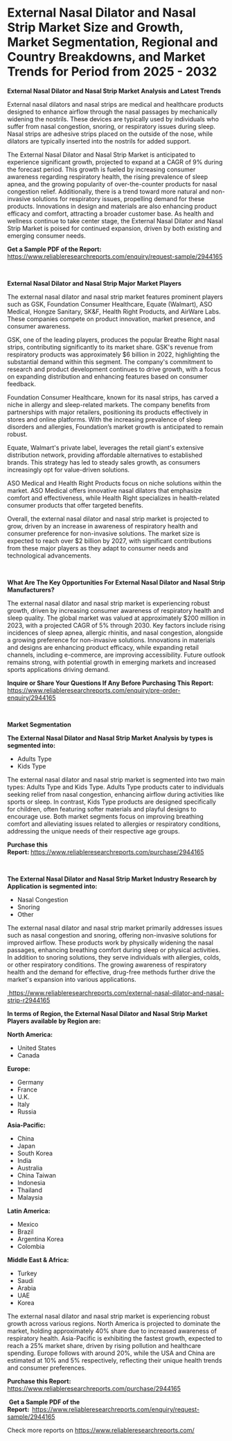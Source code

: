<p><h1>External Nasal Dilator and Nasal Strip Market Size and Growth, Market Segmentation, Regional and Country Breakdowns, and Market Trends for Period from 2025 -  2032</h1></p><p><strong>External Nasal Dilator and Nasal Strip Market Analysis and Latest Trends</strong></p>
<p><p>External nasal dilators and nasal strips are medical and healthcare products designed to enhance airflow through the nasal passages by mechanically widening the nostrils. These devices are typically used by individuals who suffer from nasal congestion, snoring, or respiratory issues during sleep. Nasal strips are adhesive strips placed on the outside of the nose, while dilators are typically inserted into the nostrils for added support.</p><p>The External Nasal Dilator and Nasal Strip Market is anticipated to experience significant growth, projected to expand at a CAGR of 9% during the forecast period. This growth is fueled by increasing consumer awareness regarding respiratory health, the rising prevalence of sleep apnea, and the growing popularity of over-the-counter products for nasal congestion relief. Additionally, there is a trend toward more natural and non-invasive solutions for respiratory issues, propelling demand for these products. Innovations in design and materials are also enhancing product efficacy and comfort, attracting a broader customer base. As health and wellness continue to take center stage, the External Nasal Dilator and Nasal Strip Market is poised for continued expansion, driven by both existing and emerging consumer needs.</p></p>
<p><strong>Get a Sample PDF of the Report:&nbsp;</strong> <a href="https://www.reliableresearchreports.com/enquiry/request-sample/2944165?utm_campaign=2295&utm_medium=2&utm_source=Github&utm_content=ia&utm_term=15032025&utm_id=external-nasal-dilator-and-nasal-strip">https://www.reliableresearchreports.com/enquiry/request-sample/2944165</a></p>
<p>&nbsp;</p>
<p><strong>External Nasal Dilator and Nasal Strip Major Market Players</strong></p>
<p><p>The external nasal dilator and nasal strip market features prominent players such as GSK, Foundation Consumer Healthcare, Equate (Walmart), ASO Medical, Hongze Sanitary, SK&F, Health Right Products, and AirWare Labs. These companies compete on product innovation, market presence, and consumer awareness.</p><p>GSK, one of the leading players, produces the popular Breathe Right nasal strips, contributing significantly to its market share. GSK's revenue from respiratory products was approximately $6 billion in 2022, highlighting the substantial demand within this segment. The company's commitment to research and product development continues to drive growth, with a focus on expanding distribution and enhancing features based on consumer feedback.</p><p>Foundation Consumer Healthcare, known for its nasal strips, has carved a niche in allergy and sleep-related markets. The company benefits from partnerships with major retailers, positioning its products effectively in stores and online platforms. With the increasing prevalence of sleep disorders and allergies, Foundation’s market growth is anticipated to remain robust.</p><p>Equate, Walmart's private label, leverages the retail giant's extensive distribution network, providing affordable alternatives to established brands. This strategy has led to steady sales growth, as consumers increasingly opt for value-driven solutions. </p><p>ASO Medical and Health Right Products focus on niche solutions within the market. ASO Medical offers innovative nasal dilators that emphasize comfort and effectiveness, while Health Right specializes in health-related consumer products that offer targeted benefits.</p><p>Overall, the external nasal dilator and nasal strip market is projected to grow, driven by an increase in awareness of respiratory health and consumer preference for non-invasive solutions. The market size is expected to reach over $2 billion by 2027, with significant contributions from these major players as they adapt to consumer needs and technological advancements.</p></p>
<p>&nbsp;</p>
<p><strong>What Are The Key Opportunities For External Nasal Dilator and Nasal Strip Manufacturers?</strong></p>
<p><p>The external nasal dilator and nasal strip market is experiencing robust growth, driven by increasing consumer awareness of respiratory health and sleep quality. The global market was valued at approximately $200 million in 2023, with a projected CAGR of 5% through 2030. Key factors include rising incidences of sleep apnea, allergic rhinitis, and nasal congestion, alongside a growing preference for non-invasive solutions. Innovations in materials and designs are enhancing product efficacy, while expanding retail channels, including e-commerce, are improving accessibility. Future outlook remains strong, with potential growth in emerging markets and increased sports applications driving demand.</p></p>
<p><strong>Inquire or Share Your Questions If Any Before Purchasing This Report:</strong> <a href="https://www.reliableresearchreports.com/enquiry/pre-order-enquiry/2944165?utm_campaign=2295&utm_medium=2&utm_source=Github&utm_content=ia&utm_term=15032025&utm_id=external-nasal-dilator-and-nasal-strip">https://www.reliableresearchreports.com/enquiry/pre-order-enquiry/2944165</a></p>
<p>&nbsp;</p>
<p><strong>Market Segmentation</strong></p>
<p><strong>The External Nasal Dilator and Nasal Strip Market Analysis by types is segmented into:</strong></p>
<p><ul><li>Adults Type</li><li>Kids Type</li></ul></p>
<p><p>The external nasal dilator and nasal strip market is segmented into two main types: Adults Type and Kids Type. Adults Type products cater to individuals seeking relief from nasal congestion, enhancing airflow during activities like sports or sleep. In contrast, Kids Type products are designed specifically for children, often featuring softer materials and playful designs to encourage use. Both market segments focus on improving breathing comfort and alleviating issues related to allergies or respiratory conditions, addressing the unique needs of their respective age groups.</p></p>
<p><strong>Purchase this Report:&nbsp;</strong><a href="https://www.reliableresearchreports.com/purchase/2944165?utm_campaign=2295&utm_medium=2&utm_source=Github&utm_content=ia&utm_term=15032025&utm_id=external-nasal-dilator-and-nasal-strip">https://www.reliableresearchreports.com/purchase/2944165</a></p>
<p>&nbsp;</p>
<p><strong>The External Nasal Dilator and Nasal Strip Market Industry Research by Application is segmented into:</strong></p>
<p><ul><li>Nasal Congestion</li><li>Snoring</li><li>Other</li></ul></p>
<p><p>The external nasal dilator and nasal strip market primarily addresses issues such as nasal congestion and snoring, offering non-invasive solutions for improved airflow. These products work by physically widening the nasal passages, enhancing breathing comfort during sleep or physical activities. In addition to snoring solutions, they serve individuals with allergies, colds, or other respiratory conditions. The growing awareness of respiratory health and the demand for effective, drug-free methods further drive the market's expansion into various applications.</p></p>
<p><a href="https://www.reliableresearchreports.com/external-nasal-dilator-and-nasal-strip-r2944165?utm_campaign=2295&utm_medium=2&utm_source=Github&utm_content=ia&utm_term=15032025&utm_id=external-nasal-dilator-and-nasal-strip">&nbsp;https://www.reliableresearchreports.com/external-nasal-dilator-and-nasal-strip-r2944165</a></p>
<p><strong>In terms of Region, the External Nasal Dilator and Nasal Strip Market Players available by Region are:</strong></p>
<p>
    <p> <strong> North America: </strong>
        <ul>
            <li>United States</li>
            <li>Canada</li>
        </ul>
        </p> 
    <p> <strong> Europe: </strong>
        <ul>
            <li>Germany</li>
            <li>France</li>
            <li>U.K.</li>
            <li>Italy</li>
            <li>Russia</li>
        </ul>
        </p> 
    <p> <strong> Asia-Pacific: </strong>
        <ul>
            <li>China</li>
            <li>Japan</li>
            <li>South Korea</li>
            <li>India</li>
            <li>Australia</li>
            <li>China Taiwan</li>
            <li>Indonesia</li>
            <li>Thailand</li>
            <li>Malaysia</li>
        </ul>
        </p> 
    <p> <strong> Latin America: </strong>
        <ul>
            <li>Mexico</li>
            <li>Brazil</li>
            <li>Argentina Korea</li>
            <li>Colombia</li>
        </ul>
        </p> 
    <p> <strong> Middle East & Africa: </strong>
        <ul>
            <li>Turkey</li>
            <li>Saudi</li>
            <li>Arabia</li>
            <li>UAE</li>
            <li>Korea</li>
        </ul>
    </p>
    </p>
<p><p>The external nasal dilator and nasal strip market is experiencing robust growth across various regions. North America is projected to dominate the market, holding approximately 40% share due to increased awareness of respiratory health. Asia-Pacific is exhibiting the fastest growth, expected to reach a 25% market share, driven by rising pollution and healthcare spending. Europe follows with around 20%, while the USA and China are estimated at 10% and 5% respectively, reflecting their unique health trends and consumer preferences.</p></p>
<p><strong>Purchase this Report: </strong><a href="https://www.reliableresearchreports.com/purchase/2944165?utm_campaign=2295&utm_medium=2&utm_source=Github&utm_content=ia&utm_term=15032025&utm_id=external-nasal-dilator-and-nasal-strip">https://www.reliableresearchreports.com/purchase/2944165</a></p>
<p>&nbsp;<strong>Get a Sample PDF of the Report:&nbsp;&nbsp;</strong><a href="https://www.reliableresearchreports.com/enquiry/request-sample/2944165?utm_campaign=2295&utm_medium=2&utm_source=Github&utm_content=ia&utm_term=15032025&utm_id=external-nasal-dilator-and-nasal-strip">https://www.reliableresearchreports.com/enquiry/request-sample/2944165</a></p>
<p><strong></strong></p>
<p>Check more reports on <a href="https://www.reliableresearchreports.com/?utm_campaign=2295&utm_medium=2&utm_source=Github&utm_content=ia&utm_term=15032025&utm_id=external-nasal-dilator-and-nasal-strip">https://www.reliableresearchreports.com/</a></p>